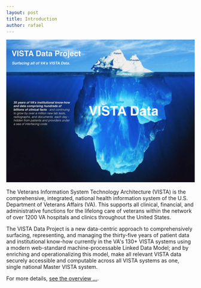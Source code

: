 ```yaml
---
layout: post
title: Introduction
author: rafael
---
```


![vdpiceberg](/assets/vdp-iceberg.jpg)

The Veterans Information System Technology Architecture (VISTA) is the comprehensive, integrated, national health information system of the U.S. Department of Veterans Affairs (VA). This supports all clinical, financial, and administrative functions for the lifelong care of veterans within the network of over 1200 VA hospitals and clinics throughout the United States. 

The VISTA Data Project is a new data-centric approach to comprehensively surfacing, representing, and managing the thirty-five years of patient data and institutional know-how currently in the VA's 130+ VISTA systems using a modern  web-standard machine-processable Linked Data Model; and by enriching and operationalizing this model, make all relevant VISTA data securely accessible and computable across all VISTA systems as one, single national Master VISTA system.

For more details, [see the overview ...](https://github.com/vistadataproject/documents#vista-data-project).
